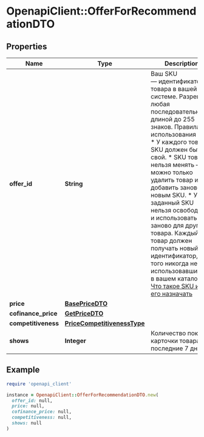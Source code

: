 # OpenapiClient::OfferForRecommendationDTO

## Properties

| Name | Type | Description | Notes |
| ---- | ---- | ----------- | ----- |
| **offer_id** | **String** | Ваш SKU — идентификатор товара в вашей системе.  Разрешена любая последовательность длиной до 255 знаков.  Правила использования SKU:  * У каждого товара SKU должен быть свой.  * SKU товара нельзя менять — можно только удалить товар и добавить заново с новым SKU.  * Уже заданный SKU нельзя освободить и использовать заново для другого товара. Каждый товар должен получать новый идентификатор, до того никогда не использовавшийся в вашем каталоге.  [Что такое SKU и как его назначать](https://yandex.ru/support/marketplace/assortment/add/index.html#fields)  | [optional] |
| **price** | [**BasePriceDTO**](BasePriceDTO.md) |  | [optional] |
| **cofinance_price** | [**GetPriceDTO**](GetPriceDTO.md) |  | [optional] |
| **competitiveness** | [**PriceCompetitivenessType**](PriceCompetitivenessType.md) |  | [optional] |
| **shows** | **Integer** | Количество показов карточки товара за последние 7 дней. | [optional] |

## Example

```ruby
require 'openapi_client'

instance = OpenapiClient::OfferForRecommendationDTO.new(
  offer_id: null,
  price: null,
  cofinance_price: null,
  competitiveness: null,
  shows: null
)
```

